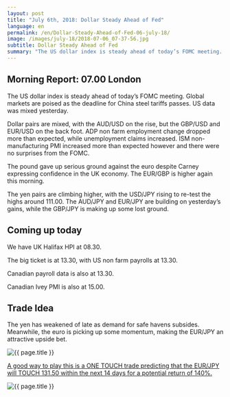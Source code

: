 ```yaml
---
layout: post
title: "July 6th, 2018: Dollar Steady Ahead of Fed"
language: en
permalink: /en/Dollar-Steady-Ahead-of-Fed-06-july-18/
image: /images/july-18/2018-07-06_07-37-56.jpg
subtitle: Dollar Steady Ahead of Fed
summary: "The US dollar index is steady ahead of today’s FOMC meeting. Global markets are poised as the deadline for China steel tariffs passes. US data was mixed yesterday"
---
```

## Morning Report: 07.00 London

The US dollar index is steady ahead of today’s FOMC meeting. Global markets are poised as the deadline for China steel tariffs passes. US data was mixed yesterday.

Dollar pairs are mixed, with the AUD/USD on the rise, but the GBP/USD and EUR/USD on the back foot. ADP non farm employment change dropped more than expected, while unemployment claims increased. ISM non-manufacturing PMI increased more than expected however and there were no surprises from the FOMC. 

The pound gave up serious ground against the euro despite Carney expressing confidence in the UK economy. The EUR/GBP is higher again this morning. 

The yen pairs are climbing higher, with the USD/JPY rising to re-test the highs around 111.00. The AUD/JPY and EUR/JPY are building on yesterday’s gains, while the GBP/JPY is making up some lost ground. 


## Coming up today

We have UK Halifax HPI at 08.30. 

The big ticket is at 13.30, with US non farm payrolls at 13.30. 

Canadian payroll data is also at 13.30. 

Canadian Ivey PMI is also at 15.00. 

## Trade Idea

The yen has weakened of late as demand for safe havens subsides. Meanwhile, the euro is picking up some momentum, making the EUR/JPY an attractive upside bet.

<img class="post-image" src="{{ site.url }}/images/july-18/2018-07-06_07-37-56.jpg" alt="{{ page.title }}" title="{{ page.title }}">

<a href="%LINK%%?currency=GBP&market=forex&underlying=frxEURJPY&formname=touchnotouch&duration_amount=14&duration_units=d&amount=10&amount_type=stake&expiry_type=duration&barrier=131.50" target="_blank">A good way to play this is a ONE TOUCH trade predicting that the EUR/JPY will TOUCH 131.50 within the next 14 days for a potential return of 140%.</a>

<img class="post-image" src="{{ site.url }}/images/july-18/en-06-july-18.png" alt="{{ page.title }}" title="{{ page.title }}">
